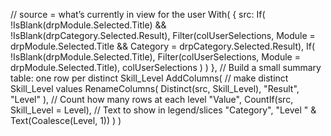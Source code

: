 // source = what’s currently in view for the user
With(
    {
        src:
            If(
                !IsBlank(drpModule.Selected.Title) && !IsBlank(drpCategory.Selected.Result),
                Filter(colUserSelections, Module = drpModule.Selected.Title && Category = drpCategory.Selected.Result),
                If(
                    !IsBlank(drpModule.Selected.Title),
                    Filter(colUserSelections, Module = drpModule.Selected.Title),
                    colUserSelections
                )
            )
    },
    // Build a small summary table: one row per distinct Skill_Level
    AddColumns(
        // make distinct Skill_Level values
        RenameColumns(
            Distinct(src, Skill_Level),
            "Result", "Level"
        ),
        // Count how many rows at each level
        "Value", CountIf(src, Skill_Level = Level),
        // Text to show in legend/slices
        "Category", "Level " & Text(Coalesce(Level, 1))
    )
)
